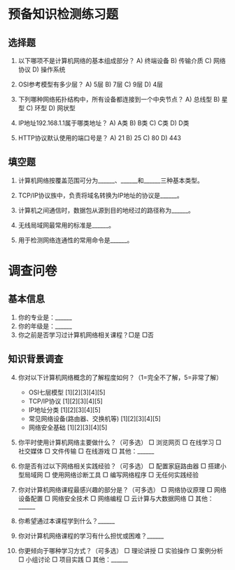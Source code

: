 # 预备知识检测练习题

## 选择题
1. 以下哪项不是计算机网络的基本组成部分？
   A) 终端设备
   B) 传输介质
   C) 网络协议
   D) 操作系统

2. OSI参考模型有多少层？
   A) 5层
   B) 7层
   C) 9层
   D) 4层

3. 下列哪种网络拓扑结构中，所有设备都连接到一个中央节点？
   A) 总线型
   B) 星型
   C) 环型
   D) 网状型

4. IP地址192.168.1.1属于哪类地址？
   A) A类
   B) B类
   C) C类
   D) D类

5. HTTP协议默认使用的端口号是？
   A) 21
   B) 25
   C) 80
   D) 443

## 填空题
1. 计算机网络按覆盖范围可分为______、______和______三种基本类型。

2. TCP/IP协议族中，负责将域名转换为IP地址的协议是______。

3. 计算机之间通信时，数据包从源到目的地经过的路径称为______。

4. 无线局域网最常用的标准是______。

5. 用于检测网络连通性的常用命令是______。

# 调查问卷

## 基本信息
1. 你的专业是：______
2. 你的年级是：______
3. 你之前是否学习过计算机网络相关课程？□是 □否

## 知识背景调查
4. 你对以下计算机网络概念的了解程度如何？（1=完全不了解，5=非常了解）
   - OSI七层模型 [1][2][3][4][5]
   - TCP/IP协议 [1][2][3][4][5]
   - IP地址分类 [1][2][3][4][5]
   - 常见网络设备(路由器、交换机等) [1][2][3][4][5]
   - 网络安全基础 [1][2][3][4][5]

5. 你平时使用计算机网络主要做什么？（可多选）
   □ 浏览网页
   □ 在线学习
   □ 社交媒体
   □ 文件传输
   □ 在线游戏
   □ 其他：______

6. 你是否有过以下网络相关实践经验？（可多选）
   □ 配置家庭路由器
   □ 搭建小型局域网
   □ 使用网络诊断工具
   □ 编写网络程序
   □ 无任何实践经验

7. 你对计算机网络课程最感兴趣的部分是？（可多选）
   □ 网络协议原理
   □ 网络设备配置
   □ 网络安全技术
   □ 网络编程
   □ 云计算与大数据网络
   □ 其他：______

8. 你希望通过本课程学到什么？______

9. 你对计算机网络课程的学习有什么担忧或困难？______

10. 你更倾向于哪种学习方式？（可多选）
    □ 理论讲授
    □ 实验操作
    □ 案例分析
    □ 小组讨论
    □ 项目实践
    □ 其他：______